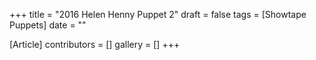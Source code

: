 +++
title = "2016 Helen Henny Puppet 2"
draft = false
tags = [Showtape Puppets]
date = ""

[Article]
contributors = []
gallery = []
+++